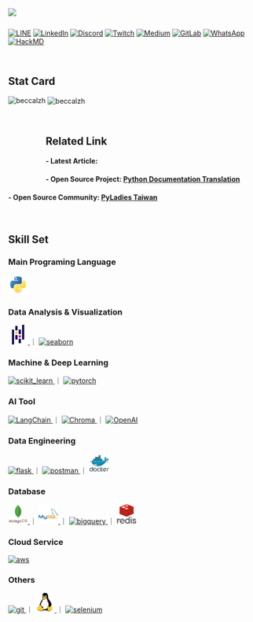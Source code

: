 <h1 align="left">
  <a href="https://git.io/typing-svg">
    <img src="https://readme-typing-svg.herokuapp.com/?lines=Hey+There,+I'm+Becca;Welcome+to+my+Github+🚀&center=true&size=26&color=D8A1C4">
  </a>
</h1>

[![LINE](https://img.shields.io/badge/LINE-5CA179?style=for-the-badge&logo=line&logoColor=white)](https://line.me/ti/p/SVeSwye3Su)
[![LinkedIn](https://img.shields.io/badge/LinkedIn-5A7EA1?style=for-the-badge&logo=linkedin&logoColor=white)](https://www.linkedin.com/in/tzu-han-lin-778792130)
[![Discord](https://img.shields.io/badge/Discord-7D6A8C?style=for-the-badge&logo=discord&logoColor=white)](https://discord.com/users/852107753765994496)
[![Twitch](https://img.shields.io/badge/Twitch-6E50A5?style=for-the-badge&logo=twitch&logoColor=white)](https://www.twitch.tv/bebecca87)
[![Medium](https://img.shields.io/badge/Medium-8C8C8C?style=for-the-badge&logo=medium&logoColor=white)](https://medium.com/@beccalin.8359)
[![GitLab](https://img.shields.io/badge/GitLab-D08C5F?style=for-the-badge&logo=gitlab&logoColor=white)](https://gitlab.com/hihibecca)
[![WhatsApp](https://img.shields.io/badge/WhatsApp-77BFA3?style=for-the-badge&logo=whatsapp&logoColor=white)](https://wa.me/886958250090)
[![HackMD](https://img.shields.io/badge/HackMD-708090?style=for-the-badge&logo=hackmd&logoColor=white)](https://hackmd.io/@bF1OQ9axTNKvuB6AFFyt3g)

&nbsp;

## Stat Card

<p><img align="left" src="https://github-readme-stats.vercel.app/api/top-langs?username=beccalzh&show_icons=true&locale=en&layout=compact&theme=calm&hide_border=true" alt="beccalzh" height="164"/></p>

<p>&nbsp;<img align="center" src="https://github-readme-streak-stats.herokuapp.com?user=beccalzh&theme=calm&hide_border=true&date_format=M%20j%5B%2C%20Y%5D&mode=weekly&exclude_days=Sun%2CSat" alt="beccalzh" height="164"/></p>

&nbsp;

## Related Link

<!-- #### - Latest Article: [Automating Arrival Notifications via Apple Shortcuts](https://medium.com/@beccalin.8359/%E7%94%A8%E8%98%8B%E6%9E%9C%E6%8D%B7%E5%BE%91%E8%87%AA%E5%8B%95%E5%A0%B1%E5%82%99-f1732dd9f348) -->

#### - Latest Article:

<!-- BLOG-POST-LIST:START -->
<!-- BLOG-POST-LIST:END -->

#### - Open Source Project: [Python Documentation Translation](https://github.com/python/python-docs-zh-tw)

#### - Open Source Community: [PyLadies Taiwan](https://tw.pyladies.com/)

&nbsp;

## Skill Set

### Main Programing Language

<p align="left">
    <a href="https://www.python.org"> 
        <img src="https://raw.githubusercontent.com/devicons/devicon/master/icons/python/python-original.svg" alt="python" height="40"/> 
    </a>
</p>

### Data Analysis & Visualization

<p align="left">
    <a href="https://pandas.pydata.org/"> 
        <img src="https://raw.githubusercontent.com/devicons/devicon/2ae2a900d2f041da66e950e4d48052658d850630/icons/pandas/pandas-original.svg" alt="pandas" height="40"/> 
    </a>｜
    <a href="https://seaborn.pydata.org/"> 
        <img src="https://seaborn.pydata.org/_images/logo-mark-lightbg.svg" alt="seaborn" height="40"/> 
    </a>
</p>
    
### Machine & Deep Learning
<p align="left">
    <a href="https://scikit-learn.org/"> 
        <img src="https://upload.wikimedia.org/wikipedia/commons/0/05/Scikit_learn_logo_small.svg" alt="scikit_learn" height="40"/> 
    </a> ｜
    <a href="https://pytorch.org/"> 
        <img src="https://www.vectorlogo.zone/logos/pytorch/pytorch-icon.svg" alt="pytorch" height="40"/> 
    </a> 
</p>

### AI Tool
<p aligh="left"> 
     <a href="https://www.langchain.com/"> 
        <img src="https://avatars.githubusercontent.com/u/126733545?v=4" alt="LangChain" height="40"/> 
    </a> ｜
    <a href="https://www.trychroma.com/"> 
        <img src="https://docs-sooty-chi.vercel.app/img/chroma.png" alt="Chroma" height="40"/> 
    </a> ｜
    <a href="https://openai.com/"> 
        <img src="https://static.vecteezy.com/system/resources/previews/022/227/364/original/openai-chatgpt-logo-icon-free-png.png" alt="OpenAI" height="40"/> 
    </a>
</p>

### Data Engineering
<p aligh="left"> 
     <a href="https://flask.palletsprojects.com/"> 
        <img src="https://www.vectorlogo.zone/logos/pocoo_flask/pocoo_flask-icon.svg" alt="flask" height="40"/> 
    </a> ｜
    <a href="https://postman.com"> 
        <img src="https://www.vectorlogo.zone/logos/getpostman/getpostman-icon.svg" alt="postman" height="40"/> 
    </a> ｜
    <a href="https://www.docker.com/"> 
        <img src="https://raw.githubusercontent.com/devicons/devicon/master/icons/docker/docker-original-wordmark.svg" alt="docker" height="40"/> 
    </a> 
</p>

### Database
<p aligh="left">
    <a href="https://www.mongodb.com/"> 
        <img src="https://raw.githubusercontent.com/devicons/devicon/master/icons/mongodb/mongodb-original-wordmark.svg" alt="mongodb" height="40"/> 
    </a> ｜
    <a href="https://www.mysql.com/"> 
        <img src="https://raw.githubusercontent.com/devicons/devicon/master/icons/mysql/mysql-original-wordmark.svg" alt="mysql" height="40"/> 
    </a> ｜
    <a href="https://redis.io"> 
        <img src="https://www.vectorlogo.zone/logos/google_bigquery/google_bigquery-icon.svg" alt="bigquery" height="40"/> 
    </a>  ｜
    <a href="https://redis.io"> 
        <img src="https://raw.githubusercontent.com/devicons/devicon/master/icons/redis/redis-original-wordmark.svg" alt="redis" height="40"/> 
    </a> 
</p>
    
### Cloud Service
<p aligh="left">
    <a href="https://aws.amazon.com"> 
        <img src="https://gdm-catalog-fmapi-prod.imgix.net/ProductLogo/d778954b-6cd4-4c7e-9010-5b86b708bbb0.png" alt="aws" height="40"/> 
    </a>
</p>

### Others
<p aligh="left">
    <a href="https://git-scm.com/"> 
        <img src="https://www.vectorlogo.zone/logos/git-scm/git-scm-icon.svg" alt="git" height="40"/> 
    </a> ｜
    <a href="https://www.linux.org/"> 
        <img src="https://raw.githubusercontent.com/devicons/devicon/master/icons/linux/linux-original.svg" alt="linux" height="40"/> 
    </a>｜
    <a href="https://www.selenium.dev"> 
        <img src="https://raw.githubusercontent.com/detain/svg-logos/780f25886640cef088af994181646db2f6b1a3f8/svg/selenium-logo.svg" alt="selenium" width="40" height="40"/> 
    </a>
</p>

